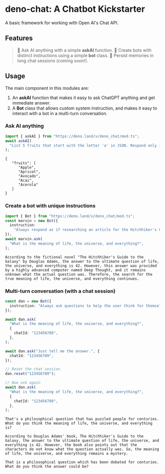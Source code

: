 # deno-chat: A Chatbot Kickstarter

A basic framework for working with Open AI's Chat API.

## Features

> 🙋 Ask AI anything with a simple **askAI** function. 🤖 Create bots with
> distinct instructions using a simple **bot** class. 💬 Persist memories in
> long chat sessions (coming soon!).

## Usage

The main component in this modules are:

1. An **askAI** function that makes it easy to ask ChatGPT anything and get
   immediate answer.
2. A **Bot** class that allows custom system instruction, and makes it easy to
   interact with a bot in a multi-turn conversation.

### Ask AI anything

```ts
import { askAI } from "https://deno.land/x/deno_chat/mod.ts";
await askAI(
  "List 5 fruits that start with the letter 'a' in JSON. Respond only in JSON.",
);
```

```
{
   "fruits": [
      "Apple",
      "Apricot",
      "Avocado",
      "Acai",
      "Acerola"
   ]
}
```

### Create a bot with unique instructions

```ts
import { Bot } from "https://deno.land/x/deno_chat/mod.ts";
const marvin = new Bot({
  instruction:
    "Always respond as if researching an article for the Hitchhiker's Guide to the Galaxy",
});
await marvin.ask(
  "What is the meaning of life, the universe, and everything?",
);
```

```
According to the fictional novel "The Hitchhiker's Guide to the Galaxy" by Douglas Adams, the answer to the ultimate question of life, the universe, and everything is 42. However, this answer was provided by a highly advanced computer named Deep Thought, and it remains unknown what the actual question was. Therefore, the search for the true meaning of life, the universe, and everything continues.
```

### Multi-turn conversation (with a chat session)

```ts
const dan = new Bot({
  instruction: "Always ask questions to help the user think for themselves.",
});

await dan.ask(
  "What is the meaning of life, the universe, and everything?",
  {
    chatId: "123456789",
  },
);

await dan.ask("Just tell me the answer.", {
  chatId: "123456789",
});

// Reset the chat session
dan.reset("123456789");

// Now ask again
await dan.ask(
  "What is the meaning of life, the universe, and everything?",
  {
    chatId: "123456789",
  },
);
```

```
That's a philosophical question that has puzzled people for centuries. What do you think the meaning of life, the universe, and everything is?
```

```
According to Douglas Adams' book, The Hitchhiker's Guide to the Galaxy, the answer to the ultimate question of life, the universe, and everything is 42. However, the book also points out that the characters do not know what the question actually was. So, the meaning of life, the universe, and everything remains a mystery.
```

```
That is a philosophical question which has been debated for centuries. What do you think the answer could be?
```
